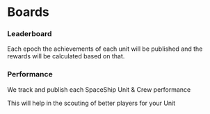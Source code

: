 # Boards

### Leaderboard

Each epoch the achievements of each unit will be published and the rewards will be calculated based on that.

### Performance

We track and publish each SpaceShip Unit & Crew performance

This will help in the scouting of better players for your Unit
